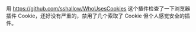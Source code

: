 <p>用 <a href="https://github.com/sshallow/WhoUsesCookies" target="_blank" rel="nofollow noopener" translate="no"><span class="invisible">https://</span><span class="ellipsis">github.com/sshallow/WhoUsesCoo</span><span class="invisible">kies</span></a> 这个插件检查了一下浏览器插件 Cookie，还好没有严重的，禁用了几个索取了 Cookie 但个人感觉安全的插件。</p>
